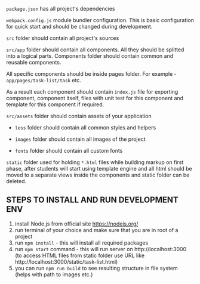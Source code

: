 
`package.json` has all project's dependencies

`webpack.config.js` module bundler configuration. This is basic configuration for quick start and should be changed during development.

`src` folder should contain all project's sources

`src/app` folder should contain all components. All they should be splitted into a logical parts. Components folder should contain common and reusable components.

All specific components should be inside pages folder. For example - `app/pages/task-list/task` etc.

As a result each component should contain `index.js` file for exporting component, component itself, files with unit test for this component and template for this component if required.

`src/assets` folder should contain assets of your application

- `less` folder should contain all common styles and helpers

- `images` folder should contain all images of the project

- `fonts` folder should contain all custom fonts

`static` folder used for holding `*.html` files while building markup on first phase, after students will start using template engine and all html should be moved to a separate views inside the components and static folder can be deleted.

## STEPS TO INSTALL AND RUN DEVELOPMENT ENV
1. install Node.js from official site https://nodejs.org/
1. run terminal of your choice and make sure that you are in root of a project
1. run `npm install` - this will install all required packages
1. run `npm start` command - this will run server on http://localhost:3000 (to access HTML files from static folder use URL like http://localhost:3000/static/task-list.html)
1. you can run `npm run build` to see resulting structure in file system (helps with path to images etc.)
